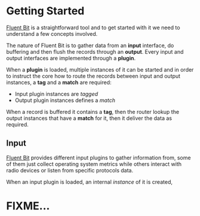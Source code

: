 # Getting Started

[Fluent Bit](http://fluentbit.io) is a straightforward tool and to get started with it we need to understand a few concepts involved.

The nature of Fluent Bit is to gather data from an __input__ interface, do buffering and then flush the records through an __output__. Every input and output interfaces are implemented through a __plugin__.

When a __plugin__ is loaded, multiple instances of it can be started and in order to instruct the core how to route the records between input and output instances, a __tag__ and a __match__ are required:

- Input plugin instances are _tagged_
- Output plugin instances defines a _match_

When a record is buffered it contains a __tag__, then the router lookup the output instances that have a __match__ for it, then it deliver the data as required.

## Input

[Fluent Bit](http://fluentbit.io) provides different input plugins to gather information from, some of them just collect operating system metrics while others interact with radio devices or listen from specific protocols data.

When an input plugin is loaded, an internal _instance_ of it is created,

# FIXME...
